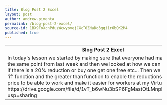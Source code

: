 ```yaml
---
title: Blog Post 2 Excel
layout: post
author: andrew.pimenta
permalink: /blog-post-2-excel/
source-id: 1BX9FoXcnPduzWcwyovejCXcT0ZNaDo3gqi1r6bQK2M4
published: true
---
```

<table>
  <tr>
    <th>Blog Post 2 Excel</th>
  </tr>
  <tr>
    <td>In today's lesson we started by making sure that everyone had managed to get to the same point from last week and then we looked at how we can make it easier if there is a 20% reduction or buy one get one free etc... Then we looked into the 'if’ function and the greater than function to enable the reductions of the overall price to be able to work and make it easier for workers at my Virtual Shop.
    https://drive.google.com/file/d/1vT_b6wNu3bSP6FgMastOtLMnpEdHVRJo/view?usp=sharing </td>
  </tr>
</table>

